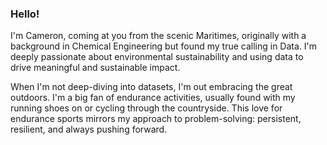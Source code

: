 ### Hello!

I'm Cameron, coming at you from the scenic Maritimes, originally with a background in Chemical Engineering but found my true calling in Data. I'm deeply passionate about environmental sustainability and using data to drive meaningful and sustainable impact.

When I'm not deep-diving into datasets, I'm out embracing the great outdoors. I'm a big fan of endurance activities, usually found with my running shoes on or cycling through the countryside. This love for endurance sports mirrors my approach to problem-solving: persistent, resilient, and always pushing forward.

